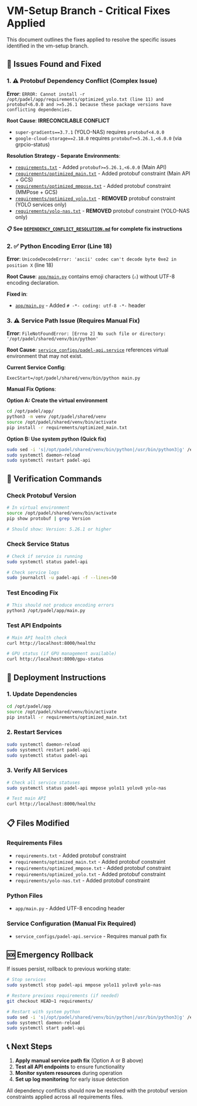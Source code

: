 # VM-Setup Branch - Critical Fixes Applied

This document outlines the fixes applied to resolve the specific issues identified in the vm-setup branch.

## 🎯 Issues Found and Fixed

### 1. ⚠️ Protobuf Dependency Conflict (Complex Issue)
**Error**: `ERROR: Cannot install -r /opt/padel/app/requirements/optimized_yolo.txt (line 11) and protobuf<6.0.0 and >=5.26.1 because these package versions have conflicting dependencies.`

**Root Cause**: **IRRECONCILABLE CONFLICT**
- `super-gradients==3.7.1` (YOLO-NAS) requires `protobuf<4.0.0`
- `google-cloud-storage==2.18.0` requires `protobuf>=5.26.1,<6.0.0` (via grpcio-status)

**Resolution Strategy - Separate Environments**:
- [`requirements.txt`](requirements.txt:8) - Added `protobuf>=5.26.1,<6.0.0` (Main API)
- [`requirements/optimized_main.txt`](requirements/optimized_main.txt:15) - Added protobuf constraint (Main API + GCS)
- [`requirements/optimized_mmpose.txt`](requirements/optimized_mmpose.txt:24) - Added protobuf constraint (MMPose + GCS)
- [`requirements/optimized_yolo.txt`](requirements/optimized_yolo.txt:25) - **REMOVED** protobuf constraint (YOLO services only)
- [`requirements/yolo-nas.txt`](requirements/yolo-nas.txt:25) - **REMOVED** protobuf constraint (YOLO-NAS only)

**📋 See [`DEPENDENCY_CONFLICT_RESOLUTION.md`](DEPENDENCY_CONFLICT_RESOLUTION.md) for complete fix instructions**

### 2. ✅ Python Encoding Error (Line 18)
**Error**: `UnicodeDecodeError: 'ascii' codec can't decode byte 0xe2 in position X` (line 18)

**Root Cause**: [`app/main.py`](app/main.py:18) contains emoji characters (`⚠️`) without UTF-8 encoding declaration.

**Fixed in**:
- [`app/main.py`](app/main.py:1) - Added `# -*- coding: utf-8 -*-` header

### 3. ⚠️ Service Path Issue (Requires Manual Fix)
**Error**: `FileNotFoundError: [Errno 2] No such file or directory: '/opt/padel/shared/venv/bin/python'`

**Root Cause**: [`service_configs/padel-api.service`](service_configs/padel-api.service:10) references virtual environment that may not exist.

**Current Service Config**:
```
ExecStart=/opt/padel/shared/venv/bin/python main.py
```

**Manual Fix Options**:

**Option A: Create the virtual environment**
```bash
cd /opt/padel/app/
python3 -m venv /opt/padel/shared/venv
source /opt/padel/shared/venv/bin/activate
pip install -r requirements/optimized_main.txt
```

**Option B: Use system python (Quick fix)**
```bash
sudo sed -i 's|/opt/padel/shared/venv/bin/python|/usr/bin/python3|g' /etc/systemd/system/padel-api.service
sudo systemctl daemon-reload
sudo systemctl restart padel-api
```

## 🧪 Verification Commands

### Check Protobuf Version
```bash
# In virtual environment
source /opt/padel/shared/venv/bin/activate
pip show protobuf | grep Version

# Should show: Version: 5.26.1 or higher
```

### Check Service Status
```bash
# Check if service is running
sudo systemctl status padel-api

# Check service logs
sudo journalctl -u padel-api -f --lines=50
```

### Test Encoding Fix
```bash
# This should not produce encoding errors
python3 /opt/padel/app/main.py
```

### Test API Endpoints
```bash
# Main API health check
curl http://localhost:8000/healthz

# GPU status (if GPU management available)
curl http://localhost:8000/gpu-status
```

## 🚀 Deployment Instructions

### 1. Update Dependencies
```bash
cd /opt/padel/app
source /opt/padel/shared/venv/bin/activate
pip install -r requirements/optimized_main.txt
```

### 2. Restart Services
```bash
sudo systemctl daemon-reload
sudo systemctl restart padel-api
sudo systemctl status padel-api
```

### 3. Verify All Services
```bash
# Check all service statuses
sudo systemctl status padel-api mmpose yolo11 yolov8 yolo-nas

# Test main API
curl http://localhost:8000/healthz
```

## 📋 Files Modified

### Requirements Files
- `requirements.txt` - Added protobuf constraint
- `requirements/optimized_main.txt` - Added protobuf constraint  
- `requirements/optimized_mmpose.txt` - Added protobuf constraint
- `requirements/optimized_yolo.txt` - Added protobuf constraint
- `requirements/yolo-nas.txt` - Added protobuf constraint

### Python Files
- `app/main.py` - Added UTF-8 encoding header

### Service Configuration (Manual Fix Required)
- `service_configs/padel-api.service` - Requires manual path fix

## 🆘 Emergency Rollback

If issues persist, rollback to previous working state:

```bash
# Stop services
sudo systemctl stop padel-api mmpose yolo11 yolov8 yolo-nas

# Restore previous requirements (if needed)
git checkout HEAD~1 requirements/

# Restart with system python
sudo sed -i 's|/opt/padel/shared/venv/bin/python|/usr/bin/python3|g' /etc/systemd/system/padel-api.service
sudo systemctl daemon-reload
sudo systemctl start padel-api
```

## 📞 Next Steps

1. **Apply manual service path fix** (Option A or B above)
2. **Test all API endpoints** to ensure functionality
3. **Monitor system resources** during operation
4. **Set up log monitoring** for early issue detection

All dependency conflicts should now be resolved with the protobuf version constraints applied across all requirements files.